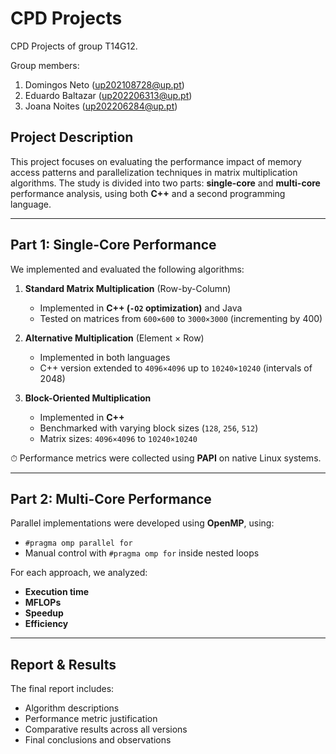 # CPD Projects

CPD Projects of group T14G12.

Group members:

1. Domingos Neto (up202108728@up.pt)
2. Eduardo Baltazar (up202206313@up.pt)
3. Joana Noites (up202206284@up.pt)

## Project Description

This project focuses on evaluating the performance impact of memory access patterns and parallelization techniques in matrix multiplication algorithms. The study is divided into two parts: **single-core** and **multi-core** performance analysis, using both **C++** and a second programming language.

---

## Part 1: Single-Core Performance

We implemented and evaluated the following algorithms:

1. **Standard Matrix Multiplication** (Row-by-Column)  
   - Implemented in **C++ (`-O2` optimization)** and Java  
   - Tested on matrices from `600×600` to `3000×3000` (incrementing by 400)

2. **Alternative Multiplication** (Element × Row)  
   - Implemented in both languages  
   - C++ version extended to `4096×4096` up to `10240×10240` (intervals of 2048)

3. **Block-Oriented Multiplication**  
   - Implemented in **C++**  
   - Benchmarked with varying block sizes (`128`, `256`, `512`)  
   - Matrix sizes: `4096×4096` to `10240×10240`

⏱ Performance metrics were collected using **PAPI** on native Linux systems.

---

## Part 2: Multi-Core Performance

Parallel implementations were developed using **OpenMP**, using:

- `#pragma omp parallel for`  
- Manual control with `#pragma omp for` inside nested loops

For each approach, we analyzed:
- **Execution time**
- **MFLOPs**
- **Speedup**
- **Efficiency**

---

## Report & Results

The final report includes:
- Algorithm descriptions
- Performance metric justification
- Comparative results across all versions
- Final conclusions and observations
